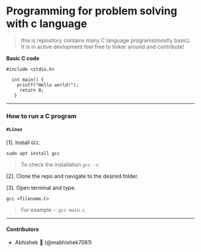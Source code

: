 # Programming for problem solving with c language


> this is repository contains many C language programs(mostly basic). 
It is in active devlopment
feel free to tinker around and contribute! 



**Basic C code**

```
#include <stdio.h>   

  int main() {           
    printf("Hello world!");
     return 0;
   }
```

---


### How to run a C program


#### ```#Linux```


[1]. Install ```GCC```.

    sudo apt install gcc
    
   >To check the installation 
   ```gcc -v```
   
[2]. Clone the repo and navigate to the desired folder.

[3]. Open terminal and type.

    gcc <filename.C>

> For example -: ```gcc main.c```


---

#### Contributors

*  Abhishek :adult: (@mabhishek7081)
